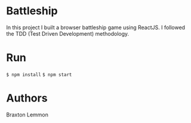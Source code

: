 # Battleship
In this project I built a browser battleship game using ReactJS. I followed the TDD (Test Driven Development) methodology.

# Run
```$ npm install```
```$ npm start```

# Authors
Braxton Lemmon